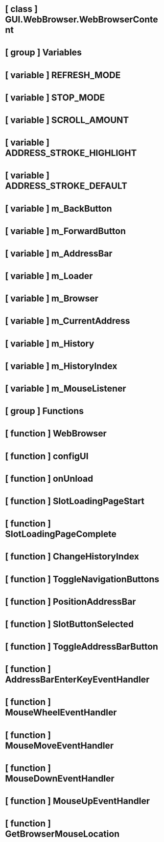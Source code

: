 # [ class ] GUI.WebBrowser.WebBrowserContent

# [ group ] Variables

# [ variable ] REFRESH_MODE

# [ variable ] STOP_MODE

# [ variable ] SCROLL_AMOUNT

# [ variable ] ADDRESS_STROKE_HIGHLIGHT

# [ variable ] ADDRESS_STROKE_DEFAULT

# [ variable ] m_BackButton

# [ variable ] m_ForwardButton

# [ variable ] m_AddressBar

# [ variable ] m_Loader

# [ variable ] m_Browser

# [ variable ] m_CurrentAddress

# [ variable ] m_History

# [ variable ] m_HistoryIndex

# [ variable ] m_MouseListener

# [ group ] Functions

# [ function ] WebBrowser

# [ function ] configUI

# [ function ] onUnload

# [ function ] SlotLoadingPageStart

# [ function ] SlotLoadingPageComplete

# [ function ] ChangeHistoryIndex

# [ function ] ToggleNavigationButtons

# [ function ] PositionAddressBar

# [ function ] SlotButtonSelected

# [ function ] ToggleAddressBarButton

# [ function ] AddressBarEnterKeyEventHandler

# [ function ] MouseWheelEventHandler

# [ function ] MouseMoveEventHandler

# [ function ] MouseDownEventHandler

# [ function ] MouseUpEventHandler

# [ function ] GetBrowserMouseLocation

